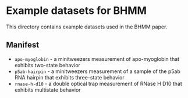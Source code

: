 # Example datasets for BHMM

This directory contains example datasets used in the BHMM paper.

## Manifest

* `apo-myoglobin` - a minitweezers measurement of apo-myoglobin that exhibits two-state behavior
* `p5ab-hairpin` - a minitweezers measurement of a sample of the p5ab RNA hairpin that exhibits three-state behavior
* `rnase-h-d10` - a double optical trap measurement of RNase H D10 that exhibits multistate behavior
